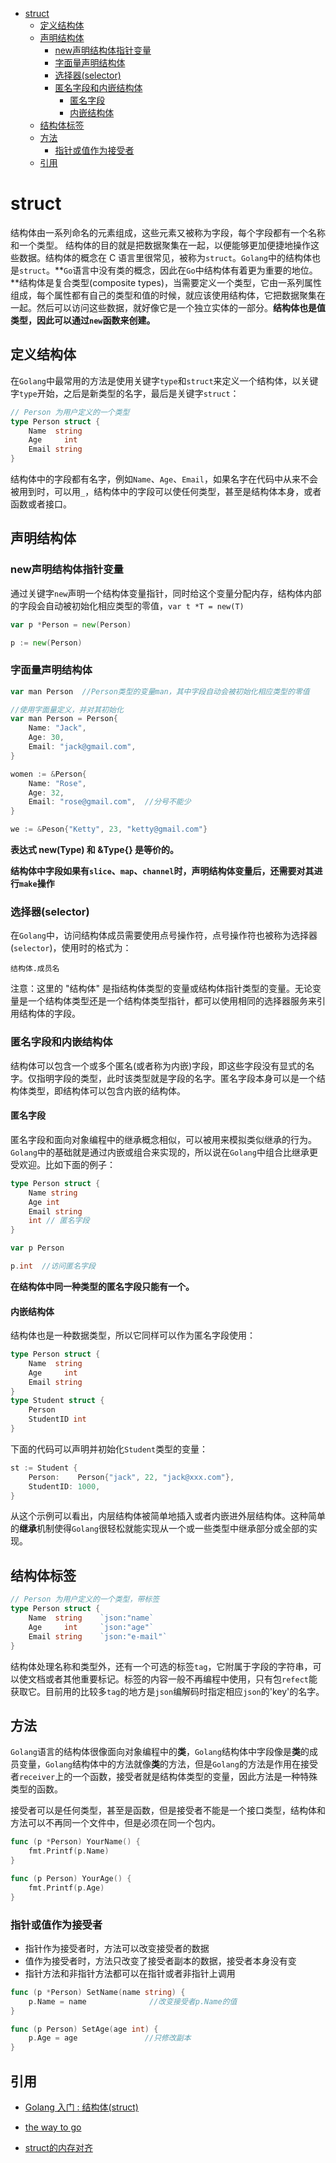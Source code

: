 - [struct](#struct)
  - [定义结构体](#定义结构体)
  - [声明结构体](#声明结构体)
    - [new声明结构体指针变量](#new声明结构体指针变量)
    - [字面量声明结构体](#字面量声明结构体)
    - [选择器(selector)](#选择器selector)
    - [匿名字段和内嵌结构体](#匿名字段和内嵌结构体)
      - [匿名字段](#匿名字段)
      - [内嵌结构体](#内嵌结构体)
  - [结构体标签](#结构体标签)
  - [方法](#方法)
    - [指针或值作为接受者](#指针或值作为接受者)
  - [引用](#引用)
# struct
结构体由一系列命名的元素组成，这些元素又被称为字段，每个字段都有一个名称和一个类型。
结构体的目的就是把数据聚集在一起，以便能够更加便捷地操作这些数据。结构体的概念在 C 语言里很常见，被称为`struct`。`Golang`中的结构体也是`struct`。**`Go`语言中没有类的概念，因此在`Go`中结构体有着更为重要的地位。**结构体是复合类型(composite types)，当需要定义一个类型，它由一系列属性组成，每个属性都有自己的类型和值的时候，就应该使用结构体，它把数据聚集在一起。然后可以访问这些数据，就好像它是一个独立实体的一部分。**结构体也是值类型，因此可以通过`new`函数来创建。**

## 定义结构体

在`Golang`中最常用的方法是使用关键字`type`和`struct`来定义一个结构体，以关键字`type`开始，之后是新类型的名字，最后是关键字`struct`：

```go
// Person 为用户定义的一个类型
type Person struct {
    Name  string
    Age     int
    Email string
}
```

结构体中的字段都有名字，例如`Name`、`Age`、`Email`，如果名字在代码中从来不会被用到时，可以用`_`，结构体中的字段可以使任何类型，甚至是结构体本身，或者函数或者接口。

## 声明结构体

### new声明结构体指针变量

通过关键字`new`声明一个结构体变量指针，同时给这个变量分配内存，结构体内部的字段会自动被初始化相应类型的零值，`var t *T = new(T) `

```go
var p *Person = new(Person)

p := new(Person)
```

### 字面量声明结构体

```go
var man Person  //Person类型的变量man，其中字段自动会被初始化相应类型的零值
```

```go
//使用字面量定义，并对其初始化
var man Person = Person{
    Name: "Jack",
    Age: 30,
    Email: "jack@gmail.com",
}

women := &Person{
    Name: "Rose",
    Age: 32,
    Email: "rose@gmail.com",  //分号不能少
} 

we := &Peson{"Ketty", 23, "ketty@gmail.com"}
```

**表达式 new(Type) 和 &Type{} 是等价的。**

**结构体中字段如果有`slice`、`map`、`channel`时，声明结构体变量后，还需要对其进行`make`操作**

### 选择器(selector)

在`Golang`中，访问结构体成员需要使用点号操作符，点号操作符也被称为选择器(`selector`)，使用时的格式为：

```undefined
结构体.成员名
```

注意：这里的 "结构体" 是指结构体类型的变量或结构体指针类型的变量。无论变量是一个结构体类型还是一个结构体类型指针，都可以使用相同的选择器服务来引用结构体的字段。

### 匿名字段和内嵌结构体

结构体可以包含一个或多个匿名(或者称为内嵌)字段，即这些字段没有显式的名字。仅指明字段的类型，此时该类型就是字段的名字。匿名字段本身可以是一个结构体类型，即结构体可以包含内嵌的结构体。

#### 匿名字段
匿名字段和面向对象编程中的继承概念相似，可以被用来模拟类似继承的行为。`Golang`中的基础就是通过内嵌或组合来实现的，所以说在`Golang`中组合比继承更受欢迎。比如下面的例子：

```go
type Person struct {
    Name string
    Age int
    Email string
    int // 匿名字段
}

var p Person

p.int  //访问匿名字段
```

**在结构体中同一种类型的匿名字段只能有一个。**

#### 内嵌结构体

结构体也是一种数据类型，所以它同样可以作为匿名字段使用：

```go
type Person struct {
    Name  string
    Age     int
    Email string
}
type Student struct {
    Person
    StudentID int
}
```

下面的代码可以声明并初始化`Student`类型的变量：

```go
st := Student {
    Person:    Person{"jack", 22, "jack@xxx.com"},
    StudentID: 1000,
}
```

从这个示例可以看出，内层结构体被简单地插入或者内嵌进外层结构体。这种简单的**继承**机制使得`Golang`很轻松就能实现从一个或一些类型中继承部分或全部的实现。



## 结构体标签

```go
// Person 为用户定义的一个类型，带标签
type Person struct {
    Name  string    `json:"name`
    Age     int     `json:"age"`
    Email string    `json:"e-mail"`
}
```

结构体处理名称和类型外，还有一个可选的标签`tag`，它附属于字段的字符串，可以使文档或者其他重要标记。标签的内容一般不再编程中使用，只有包`refect`能获取它。目前用的比较多`tag`的地方是`json`编解码时指定相应`json`的'key'的名字。

## 方法

`Golang`语言的结构体很像面向对象编程中的**类**，`Golang`结构体中字段像是**类**的成员变量，`Golang`结构体中的方法就像**类**的方法，但是`Golang`的方法是作用在接受者`receiver`上的一个函数，接受者就是结构体类型的变量，因此方法是一种特殊类型的函数。

接受者可以是任何类型，甚至是函数，但是接受者不能是一个接口类型，结构体和方法可以不再同一个文件中，但是必须在同一个包内。

```go
func (p *Person) YourName() {
    fmt.Printf(p.Name)
}

func (p Person) YourAge() {
    fmt.Printf(p.Age)
}
```



### 指针或值作为接受者

* 指针作为接受者时，方法可以改变接受者的数据
* 值作为接受者时，方法只改变了接受者副本的数据，接受者本身没有变
* 指针方法和非指针方法都可以在指针或者非指针上调用

```go
func (p *Person) SetName(name string) {
    p.Name = name              //改变接受者p.Name的值
}

func (p Person) SetAge(age int) {
    p.Age = age               //只修改副本
}
```

## 引用

* [Golang 入门 : 结构体(struct)](https://www.jianshu.com/p/38e68458841b?utm_campaign=studygolang.com&utm_medium=studygolang.com&utm_source=studygolang.com)

* [the way to go](https://github.com/unknwon/the-way-to-go_ZH_CN)
* [struct的内存对齐](https://mp.weixin.qq.com/s/qPILuArUBnNrJ15COpBziQ)

